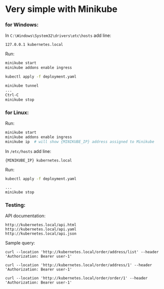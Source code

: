 # Very simple with Minikube

### for Windows:

In `C:\Windows\System32\drivers\etc\hosts` add line:
```text
127.0.0.1 kubernetes.local
```

Run:
```bash
minikube start
minikube addons enable ingress

kubectl apply -f deployment.yaml

minikube tunnel
...
Ctrl-C
minikube stop
```

### for Linux:

Run:
```bash
minikube start
minikube addons enable ingress
minikube ip  # will show {MINIKUBE_IP} address assigned to Minikube
```

In `/etc/hosts` add line:
```text
{MINIKUBE_IP} kubernetes.local
```

Run:
```bash
kubectl apply -f deployment.yaml

...
minikube stop
```

### Testing:

API documentation:

    http://kubernetes.local/api.html
    http://kubernetes.local/api.yaml
    http://kubernetes.local/api.json

Sample query:

    curl --location 'http://kubernetes.local/order/address/list' --header 'Authorization: Bearer user-1'

    curl --location 'http://kubernetes.local/order/address/1' --header 'Authorization: Bearer user-1'

    curl --location 'http://kubernetes.local/order/order/1' --header 'Authorization: Bearer user-1'
